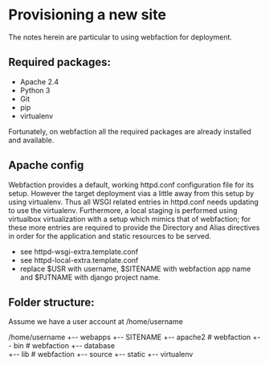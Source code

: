 Provisioning a new site
=======================

The notes herein are particular to using webfaction for deployment.

## Required packages:

* Apache 2.4    
* Python 3      
* Git           
* pip           
* virtualenv

Fortunately, on webfaction all the required packages are already installed
and available.


## Apache config
Webfaction provides a default, working httpd.conf configuration file for its setup. However the target deployment vias a little away from this setup by using virtualenv. Thus all WSGI related entries in httpd.conf needs updating to use the virtualenv. Furthermore, a local staging is performed using virtualbox virtualization with a setup which mimics that of webfaction; for these more entries are required to provide the Directory and Alias directives in order for the application and static resources to be served.

* see httpd-wsgi-extra.template.conf
* see httpd-local-extra.template.conf
* replace $USR with username, $SITENAME with webfaction app name and $PJTNAME with django project name.


## Folder structure:
Assume we have a user account at /home/username

/home/username
+-- webapps
    +-- SITENAME
        +-- apache2         # webfaction
        +-- bin             # webfaction
        +-- database        
        +-- lib             # webfaction
        +-- source
        +-- static
        +-- virtualenv

 